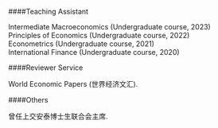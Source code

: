 ####Teaching Assistant

Intermediate Macroeconomics (Undergraduate course, 2023)\
Principles of Economics (Undergraduate course, 2022)\
Econometrics (Undergraduate course, 2021)\
International Finance (Undergraduate course, 2020)

####Reviewer Service

World Economic Papers (世界经济文汇). 

####Others

曾任上交安泰博士生联合会主席.